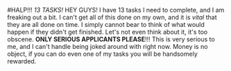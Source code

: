 #HALP!!! *13 TASKS!*
HEY GUYS!  I have 13 tasks I need to complete, and I am freaking
out a bit. I can't get all of this done on my own, and it is *vital* that they 
are all done on time.  I simply cannot bear to think of what would happen if
they didn't get finished.  Let's not even think about it, it's too obscene.
**ONLY SERIOUS APPLICANTS PLEASE**!!! This is very serious to me, and I can't
handle being joked around with right now.  Money is no object, if you can do even
one of my tasks you will be handsomely rewarded.